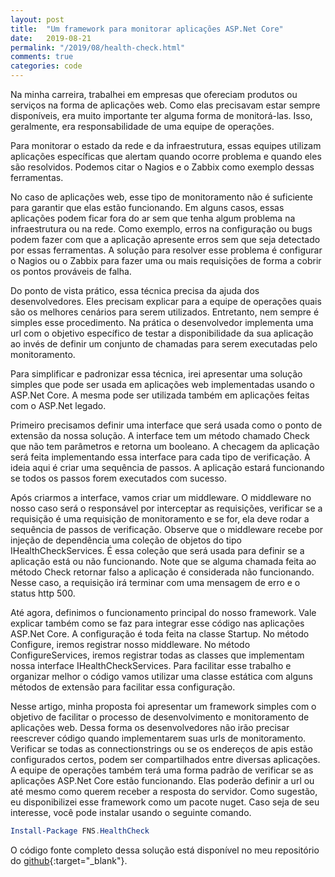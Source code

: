 ```yaml
---
layout: post
title:  "Um framework para monitorar aplicações ASP.Net Core"
date:   2019-08-21
permalink: "/2019/08/health-check.html"
comments: true
categories: code
---
```



<!-- <img src="/assets/img/Health-Check.png" style="width:100%" > -->

Na minha carreira, trabalhei em empresas que ofereciam produtos ou serviços na forma de aplicações web. Como elas precisavam estar sempre disponíveis, era muito importante ter alguma forma de monitorá-las.
Isso, geralmente, era responsabilidade de uma equipe de operações.

Para monitorar o estado da rede e da infraestrutura, essas equipes utilizam aplicações específicas que alertam quando ocorre problema e quando eles são resolvidos. Podemos citar o Nagios e o Zabbix como exemplo dessas ferramentas.

No caso de aplicações web, esse tipo de monitoramento não é suficiente para garantir que elas estão funcionando. Em alguns casos, essas aplicações podem ficar fora do ar sem que tenha algum problema na infraestrutura ou na rede. Como exemplo, erros na configuração ou bugs podem fazer com que a aplicação apresente erros sem que seja detectado por essas ferramentas. A solução para resolver esse problema é configurar o Nagios ou o Zabbix para fazer uma ou mais requisições de forma a cobrir os pontos prováveis de falha.

Do ponto de vista prático, essa técnica precisa da ajuda dos desenvolvedores. Eles precisam explicar para a equipe de operações quais são os melhores cenários para serem utilizados. Entretanto, nem sempre é simples esse procedimento. Na prática o desenvolvedor implementa uma url com o objetivo específico de testar a disponibilidade da sua aplicação ao invés de definir um conjunto de chamadas para serem executadas pelo monitoramento.

Para simplificar e padronizar essa técnica, irei apresentar uma solução simples que pode ser usada em aplicações web implementadas usando o ASP.Net Core. A mesma pode ser utilizada também em aplicações feitas com o ASP.Net legado.

Primeiro precisamos definir uma interface que será usada como o ponto de extensão da nossa solução. A interface tem um método chamado Check que não tem parâmetros e retorna um booleano. A checagem da aplicação será feita implementando essa interface para cada tipo de verificação. A ideia aqui é criar uma sequência de passos. A aplicação estará funcionando se todos os passos forem executados com sucesso.

<script src="https://gist.github.com/fabio-neves/14d0a84dc02b34bac16c130cd37d4650.js"></script>

Após criarmos a interface, vamos criar um middleware. O middleware no nosso caso será o responsável por interceptar as requisições, verificar se a requisição é uma requisição de monitoramento e se for, ela deve rodar a sequência de passos de verificação. Observe que o middleware recebe por injeção de dependência uma coleção de objetos do tipo IHealthCheckServices. É essa coleção que será usada para definir se a aplicação está ou não funcionando. Note que se alguma chamada feita ao método Check retornar falso a aplicação é considerada não funcionando. Nesse caso, a requisição irá terminar com uma mensagem de erro e o status http 500.

<script src="https://gist.github.com/fabio-neves/5cd1f50324b0e17472ed08e7981af4ac.js"></script>

Até agora, definimos o funcionamento principal do nosso framework. Vale explicar também como se faz para integrar esse código nas aplicações ASP.Net Core. A configuração é toda feita na classe Startup. No método Configure, iremos registrar nosso middleware. No método ConfigureServices, iremos registrar todas as classes que implementam nossa interface IHealthCheckServices. Para facilitar esse trabalho e organizar melhor o código vamos utilizar uma classe estática com alguns métodos de extensão para facilitar essa configuração.

<script src="https://gist.github.com/fabio-neves/b7071d9f079633c0daa53b83cfc69788.js"></script>

Nesse artigo, minha proposta foi apresentar um framework simples com o objetivo de facilitar o processo de desenvolvimento e monitoramento de aplicações web. Dessa forma os desenvolvedores não irão precisar reescrever código quando implementarem suas urls de monitoramento. Verificar se todas as connectionstrings ou se os endereços de apis estão configurados certos, podem ser compartilhados entre diversas aplicações. A equipe de operações também terá uma forma padrão de verificar se as aplicações ASP.Net Core estão funcionando. Elas poderão definir a url ou até mesmo como querem receber a resposta do servidor. Como sugestão, eu disponibilizei esse framework como um pacote nuget. Caso seja de seu interesse, você pode instalar usando o seguinte comando.

```powershell
Install-Package FNS.HealthCheck 
```
 O código fonte completo dessa solução está disponível no meu repositório do [github][github]{:target="_blank"}. 


[github]: https://github.com/fabio-neves/HealthCheck
